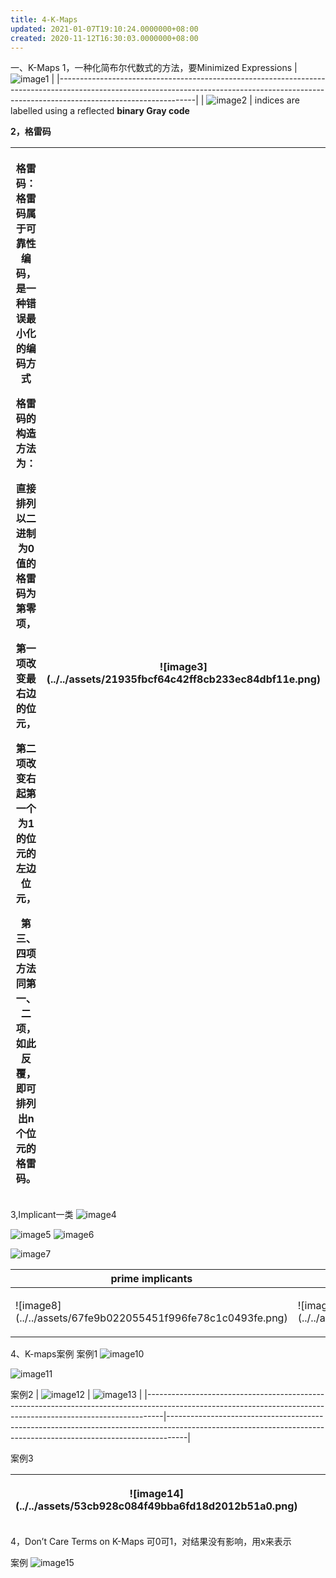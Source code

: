 ```yaml
---
title: 4-K-Maps
updated: 2021-01-07T19:10:24.0000000+08:00
created: 2020-11-12T16:30:03.0000000+08:00
---
```


一、K-Maps
1，一种化简布尔代数式的方法，要Minimized Expressions
| ![image1](../../assets/a9cce9d60fde4cec8428bdb1e687775e.png)                                                           |
|----------------------------------------------------------------------------------------------------------------------------------------------------------------------------------------------|
| ![image2](../../assets/507153a2cec247dfba9e8df1d5a13d56.png) |
indices are labelled using a reflected **binary Gray code**

**2，格雷码**
<table>
<colgroup>
<col style="width: 86%" />
<col style="width: 13%" />
</colgroup>
<thead>
<tr class="header">
<th><p>格雷码：格雷码属于可靠性编码，是一种错误最小化的编码方式</p>
<p></p>
<p>格雷码的构造方法为：</p>
<p>直接排列以二进制为0值的格雷码为第零项，</p>
<p><strong>第一项改变最右边的位元，</strong></p>
<p><strong>第二项改变右起第一个为1的位元的左边位元，</strong></p>
<p>第三、四项方法同第一、二项，如此反覆，即可排列出n个位元的格雷码。</p></th>
<th><p>![image3](../../assets/21935fbcf64c42ff8cb233ec84dbf11e.png)</p>
<p></p></th>
</tr>
</thead>
<tbody>
</tbody>
</table>

3,Implicant一类
![image4](../../assets/631576632d8246ebae3755098da6c583.png)

![image5](../../assets/a81b0c1f263346f1a7149ab919728ea0.jpeg)
![image6](../../assets/376282c7585b429ea0b8ec901522c3c9.jpeg)

![image7](../../assets/675b139e58524459a141ade9c6716202.png)

<table>
<colgroup>
<col style="width: 50%" />
<col style="width: 49%" />
</colgroup>
<thead>
<tr class="header">
<th>prime implicants</th>
<th>essential</th>
</tr>
</thead>
<tbody>
<tr class="odd">
<td><p>![image8](../../assets/67fe9b022055451f996fe78c1c0493fe.png)</p>
<p></p></td>
<td><p>![image9](../../assets/f6bd1dd6c1254cf6ab2af22a469f4d3d.png)</p>
<p></p></td>
</tr>
</tbody>
</table>

4、K-maps案例
案例1
![image10](../../assets/47e9c3f3a0464accb5a18cb8cd35cfb5.png)

![image11](../../assets/d136ce581da44f10b4de1dbc1bebb6d8.png)

案例2
| ![image12](../../assets/014251fb4eeb4514ad6630b24d0d103a.png) | ![image13](../../assets/87c99156a6ac4f8aae7799ff5605e69f.png) |
|----------------------------------------------------------------------------------------------------------------------------------------------------------------|-----------------------------------------------------------------------------------------------------------------------------------------------------------------|

案例3
<table>
<colgroup>
<col style="width: 84%" />
<col style="width: 15%" />
</colgroup>
<thead>
<tr class="header">
<th><p>![image14](../../assets/53cb928c084f49bba6fd18d2012b51a0.png)</p>
<p></p></th>
<th></th>
</tr>
</thead>
<tbody>
</tbody>
</table>

4，Don’t Care Terms on K-Maps
可0可1，对结果没有影响，用x来表示

案例
![image15](../../assets/dd1d8cfb9a304da7b3c5e591b758b743.png)

